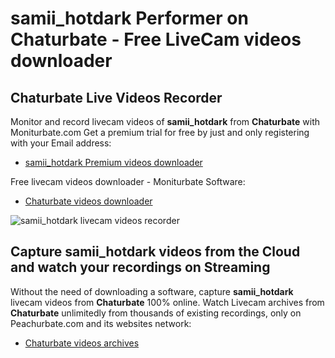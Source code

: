 # samii_hotdark Performer on Chaturbate - Free LiveCam videos downloader

## Chaturbate Live Videos Recorder

Monitor and record livecam videos of **samii_hotdark** from **Chaturbate** with Moniturbate.com
Get a premium trial for free by just and only registering with your Email address:
* [samii_hotdark Premium videos downloader](https://moniturbate.com/request-demo-licence-key.html)

Free livecam videos downloader - Moniturbate Software:
* [Chaturbate videos downloader](https://moniturbate.com/moniturbate-download-software.html)

![samii_hotdark livecam videos recorder](https://peachurnet.com/templates/moniturbate-software.png)


## Capture samii_hotdark videos from the Cloud and watch your recordings on Streaming

Without the need of downloading a software, capture **samii_hotdark** livecam videos from **Chaturbate** 100% online.
Watch Livecam archives from **Chaturbate** unlimitedly from thousands of existing recordings, only on Peachurbate.com and its websites network:
* [Chaturbate videos archives](https://peachurnet.com/)